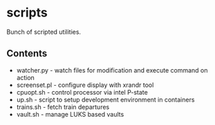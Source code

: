 # scripts

Bunch of scripted utilities. 

## Contents

* watcher.py - watch files for modification and execute command on action
* screenset.pl - configure display with xrandr tool
* cpuopt.sh - control processor via intel P-state
* up.sh - script to setup development environment in containers
* trains.sh - fetch train departures
* vault.sh - manage LUKS based vaults
